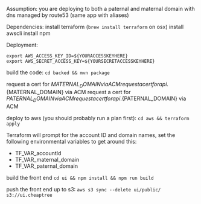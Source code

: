 Assumption: you are deploying to both a paternal and maternal domain with dns managed by route53 (same app with aliases)

Dependencies:
install terraform (`brew install terraform` on osx)
install awscli
install npm

Deployment:

```
export AWS_ACCESS_KEY_ID=${YOURACCESSKEYHERE}
export AWS_SECRET_ACCESS_KEY=${YOURSECRETACCESSKEYHERE}
```

build the code: `cd backed && mvn package`

request a cert for ${MATERNAL_DOMAIN} via ACM
request a cert for api.${MATERNAL_DOMAIN} via ACM
request a cert for ${PATERNAL_DOMAIN} via ACM
request a cert for api.${PATERNAL_DOMAIN} via ACM

deploy to aws (you should probably run a plan first):
`cd aws && terraform apply`

Terraform will prompt for the account ID and domain names, set the following environmental variables to get around this: 
* TF_VAR_accountId
* TF_VAR_maternal_domain
* TF_VAR_paternal_domain

build the front end
`cd ui && npm install && npm run build`

push the front end up to s3:
`aws s3 sync --delete ui/public/ s3://ui.cheaptree`

